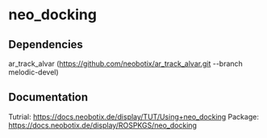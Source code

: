 # neo_docking

## Dependencies
ar_track_alvar (https://github.com/neobotix/ar_track_alvar.git --branch melodic-devel)

## Documentation
Tutrial: https://docs.neobotix.de/display/TUT/Using+neo_docking
Package: https://docs.neobotix.de/display/ROSPKGS/neo_docking
